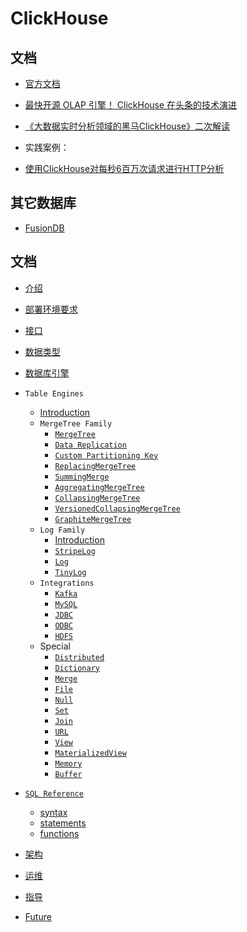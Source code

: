 # ClickHouse

## 文档
- [官方文档](https://clickhouse.yandex/docs/en/)
- [最快开源 OLAP 引擎！ ClickHouse 在头条的技术演进](https://www.v2ex.com/t/580396)
- [《大数据实时分析领域的黑马ClickHouse》二次解读](https://blog.csdn.net/haitianxueyuan521/article/details/80983001)

- 实践案例：
- [使用ClickHouse对每秒6百万次请求进行HTTP分析](http://fashengba.com/post/http-analytics-for-6m-requests-per-second-using-clickhouse.html)

## 其它数据库
- [FusionDB](https://www.fusionlab.cn/zh-cn/fdb/index.html)

## 文档
- [介绍](docs/clickhouse_introduction.md)

- [部署环境要求](docs/clickhouse_started.md)

- [接口](docs/clickhouse_interfaces.md)

- [数据类型](docs/clickhouse_datatype.md)

- [数据库引擎](docs/clickhouse_database_engines.md)

- `Table Engines`
  - [Introduction](docs/table_engines/table_engines_introduction.md) 
  - `MergeTree Family`
    - [`MergeTree`](docs/table_engines/merge-tree-family/merge-tree.md)
    - [`Data Replication`](docs/table_engines/merge-tree-family/data-replication.md)
    - [`Custom Partitioning Key`](docs/table_engines/merge-tree-family/custom-partitioning-key.md)
    - [`ReplacingMergeTree`](docs/table_engines/merge-tree-family/replacing-merge-tree.md)
    - [`SummingMerge`](docs/table_engines/merge-tree-family/summing-merge-tree.md)
    - [`AggregatingMergeTree`](docs/table_engines/merge-tree-family/aggregating-merge-tree.md)
    - [`CollapsingMergeTree`](docs/table_engines/merge-tree-family/collapsing-merge-tree.md)
    - [`VersionedCollapsingMergeTree`](docs/table_engines/merge-tree-family/versioned-collapsing-merge-tree.md)
    - [`GraphiteMergeTree`](docs/table_engines/merge-tree-family/graphite-merge-tree.md)
  - `Log Family`
    - [Introduction](docs/table_engines/log-family/log-engine-family-introduction.md)
    - [`StripeLog`](docs/table_engines/log-family/stripe-log.md)
    - [`Log`](docs/table_engines/log-family/log.md)
    - [`TinyLog`](docs/table_engines/log-family/tiny-log.md)
  - `Integrations`
    - [`Kafka`](docs/table_engines/integrations/kafka.md)
    - [`MySQL`](docs/table_engines/integrations/mysql.md)
    - [`JDBC`](docs/table_engines/integrations/jdbc.md)
    - [`ODBC`](docs/table_engines/integrations/odbc.md)
    - [`HDFS`](docs/table_engines/integrations/hdfs.md)
  - Special
    - [`Distributed`](docs/table_engines/special/distributed.md)
    - [`Dictionary`](docs/table_engines/special/dictionary.md)
    - [`Merge`](docs/table_engines/special/merge.md)
    - [`File`](docs/table_engines/special/file.md)
    - [`Null`](docs/table_engines/special/null.md)
    - [`Set`](docs/table_engines/special/set.md)
    - [`Join`](docs/table_engines/special/join.md)
    - [`URL`](docs/table_engines/special/url.md)
    - [`View`](docs/table_engines/special/view.md)
    - [`MaterializedView`](docs/table_engines/special/materialized-view.md)
    - [`Memory`](docs/table_engines/special/memory.md)
    - [`Buffer`](docs/table_engines/special/buffer.md)
    
- [`SQL Reference`](docs/clickhouse_query_language.md)
  - [syntax](docs/query_language/clickhouse_query_language_syntax.md)
  - [statements](docs/query_language/clickhouse_query_language_statements.md)
  - [functions](docs/query_language/clickhouse_query_language_functions.md)
  
- [架构](docs/clickhouse_architecture.md)

- [运维](docs/operations/operations_introduction.md)

- [指导](docs/clickhouse_guides.md)

- [Future](docs/clickhouse_roadmap.md)

